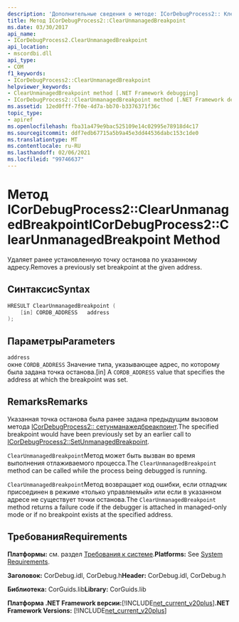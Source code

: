 ```yaml
---
description: 'Дополнительные сведения о методе: ICorDebugProcess2:: Клеарунманажедбреакпоинт'
title: Метод ICorDebugProcess2::ClearUnmanagedBreakpoint
ms.date: 03/30/2017
api_name:
- ICorDebugProcess2.ClearUnmanagedBreakpoint
api_location:
- mscordbi.dll
api_type:
- COM
f1_keywords:
- ICorDebugProcess2::ClearUnmanagedBreakpoint
helpviewer_keywords:
- ClearUnmanagedBreakpoint method [.NET Framework debugging]
- ICorDebugProcess2::ClearUnmanagedBreakpoint method [.NET Framework debugging]
ms.assetid: 12ed0fff-7f0e-4d7a-bb70-b3376371f36c
topic_type:
- apiref
ms.openlocfilehash: fba31a479e9bac525109e14c02995e78918d4c17
ms.sourcegitcommit: ddf7edb67715a5b9a45e3dd44536dabc153c1de0
ms.translationtype: MT
ms.contentlocale: ru-RU
ms.lasthandoff: 02/06/2021
ms.locfileid: "99746637"
---
```

# <a name="icordebugprocess2clearunmanagedbreakpoint-method"></a><span data-ttu-id="d8229-103">Метод ICorDebugProcess2::ClearUnmanagedBreakpoint</span><span class="sxs-lookup"><span data-stu-id="d8229-103">ICorDebugProcess2::ClearUnmanagedBreakpoint Method</span></span>

<span data-ttu-id="d8229-104">Удаляет ранее установленную точку останова по указанному адресу.</span><span class="sxs-lookup"><span data-stu-id="d8229-104">Removes a previously set breakpoint at the given address.</span></span>  
  
## <a name="syntax"></a><span data-ttu-id="d8229-105">Синтаксис</span><span class="sxs-lookup"><span data-stu-id="d8229-105">Syntax</span></span>  
  
```cpp  
HRESULT ClearUnmanagedBreakpoint (  
    [in] CORDB_ADDRESS   address  
);  
```  
  
## <a name="parameters"></a><span data-ttu-id="d8229-106">Параметры</span><span class="sxs-lookup"><span data-stu-id="d8229-106">Parameters</span></span>  

 `address`  
 <span data-ttu-id="d8229-107">окне `CORDB_ADDRESS` Значение типа, указывающее адрес, по которому была задана точка останова.</span><span class="sxs-lookup"><span data-stu-id="d8229-107">[in] A `CORDB_ADDRESS` value that specifies the address at which the breakpoint was set.</span></span>  
  
## <a name="remarks"></a><span data-ttu-id="d8229-108">Remarks</span><span class="sxs-lookup"><span data-stu-id="d8229-108">Remarks</span></span>  

 <span data-ttu-id="d8229-109">Указанная точка останова была ранее задана предыдущим вызовом метода [ICorDebugProcess2:: сетунманажедбреакпоинт](icordebugprocess2-setunmanagedbreakpoint-method.md).</span><span class="sxs-lookup"><span data-stu-id="d8229-109">The specified breakpoint would have been previously set by an earlier call to [ICorDebugProcess2::SetUnmanagedBreakpoint](icordebugprocess2-setunmanagedbreakpoint-method.md).</span></span>  
  
 <span data-ttu-id="d8229-110">`ClearUnmanagedBreakpoint`Метод может быть вызван во время выполнения отлаживаемого процесса.</span><span class="sxs-lookup"><span data-stu-id="d8229-110">The `ClearUnmanagedBreakpoint` method can be called while the process being debugged is running.</span></span>  
  
 <span data-ttu-id="d8229-111">`ClearUnmanagedBreakpoint`Метод возвращает код ошибки, если отладчик присоединен в режиме «только управляемый» или если в указанном адресе не существует точки останова.</span><span class="sxs-lookup"><span data-stu-id="d8229-111">The `ClearUnmanagedBreakpoint` method returns a failure code if the debugger is attached in managed-only mode or if no breakpoint exists at the specified address.</span></span>  
  
## <a name="requirements"></a><span data-ttu-id="d8229-112">Требования</span><span class="sxs-lookup"><span data-stu-id="d8229-112">Requirements</span></span>  

 <span data-ttu-id="d8229-113">**Платформы:** см. раздел [Требования к системе](../../get-started/system-requirements.md).</span><span class="sxs-lookup"><span data-stu-id="d8229-113">**Platforms:** See [System Requirements](../../get-started/system-requirements.md).</span></span>  
  
 <span data-ttu-id="d8229-114">**Заголовок:** CorDebug.idl, CorDebug.h</span><span class="sxs-lookup"><span data-stu-id="d8229-114">**Header:** CorDebug.idl, CorDebug.h</span></span>  
  
 <span data-ttu-id="d8229-115">**Библиотека:** CorGuids.lib</span><span class="sxs-lookup"><span data-stu-id="d8229-115">**Library:** CorGuids.lib</span></span>  
  
 <span data-ttu-id="d8229-116">**Платформа .NET Framework версии:**[!INCLUDE[net_current_v20plus](../../../../includes/net-current-v20plus-md.md)]</span><span class="sxs-lookup"><span data-stu-id="d8229-116">**.NET Framework Versions:** [!INCLUDE[net_current_v20plus](../../../../includes/net-current-v20plus-md.md)]</span></span>
